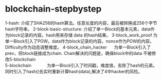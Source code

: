 # blockchain-stepbystep
1-hash:                   介绍了SHA256的hash算法。任意长度的内容，最后被转换成256个字节hash字符串。
2-block-basic-structure:  介绍了单一Block的基本元素，data作为block记录的内容。hash用来存储 data 的hash结果。
3-block_work_proof        为单一Block引入了POW。data作为block记录的内容。nonce作为POW的内容。Difficulty作为动态调整难度。
4-block_chain_hacker      为单一Block引入了prev，将block链接成为chain. Chain解决的问题是，确保block中的data 不被修改5-blockchain             
5-blockchain              为单一Block引入了时间戳，难度值，去除了hash的元素。同时引入了hash()去实时重新计算hash(data),解决了4中hacker的风险。
